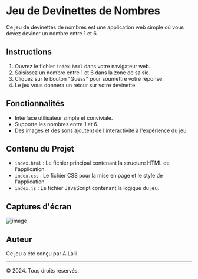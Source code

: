 # Jeu de Devinettes de Nombres

Ce jeu de devinettes de nombres est une application web simple où vous devez deviner un nombre entre 1 et 6.

## Instructions

1. Ouvrez le fichier `index.html` dans votre navigateur web.
2. Saisissez un nombre entre 1 et 6 dans la zone de saisie.
3. Cliquez sur le bouton "Guess" pour soumettre votre réponse.
4. Le jeu vous donnera un retour sur votre devinette.

## Fonctionnalités

- Interface utilisateur simple et conviviale.
- Supporte les nombres entre 1 et 6.
- Des images et des sons ajoutent de l'interactivité à l'expérience du jeu.

## Contenu du Projet

- `index.html` : Le fichier principal contenant la structure HTML de l'application.
- `index.css` : Le fichier CSS pour la mise en page et le style de l'application.
- `index.js` : Le fichier JavaScript contenant la logique du jeu.

## Captures d'écran
![image](https://github.com/A-laili/Guess-the-Number/assets/147451080/f36da5a4-b9f7-47cc-a4d9-153bad957ebf)


## Auteur

Ce jeu a été conçu par A.Laili.


---
© 2024. Tous droits réservés.
